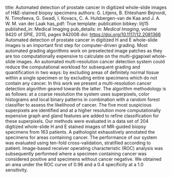 title: Automated detection of prostate cancer in digitized whole-slide images of H&E-stained biopsy specimens
authors: G. Litjens, B. Ehteshami Bejnordi, N. Timofeeva, G. Swadi, I. Kovacs, C. A. Hulsbergen-van de Kaa and J. A. W. M. van der Laak
has_pdf: True
template: publication
bibkey: litj15
published_in: Medical Imaging
pub_details: in: <i>Medical Imaging</i>, volume 9420 of SPIE, 2015, pages 94200B
doi: https://doi.org/10.1117/12.2081366
Automated detection of prostate cancer in digitized H and E whole-slide images is an important first step for computer-driven grading. Most automated grading algorithms work on preselected image patches as they are too computationally expensive to calculate on the multi-gigapixel whole-slide images. An automated multi-resolution cancer detection system could reduce the computational workload for subsequent grading and quantification in two ways: by excluding areas of definitely normal tissue within a single specimen or by excluding entire specimens which do not contain any cancer. In this work we present a multi-resolution cancer detection algorithm geared towards the latter. The algorithm methodology is as follows: at a coarse resolution the system uses superpixels, color histograms and local binary patterns in combination with a random forest classifier to assess the likelihood of cancer. The five most suspicious superpixels are identified and at a higher resolution more computationally expensive graph and gland features are added to refine classification for these superpixels. Our methods were evaluated in a data set of 204 digitized whole-slide H and E stained images of MR-guided biopsy specimens from 163 patients. A pathologist exhaustively annotated the specimens for areas containing cancer. The performance of our system was evaluated using ten-fold cross-validation, stratified according to patient. Image-based receiver operating characteristic (ROC) analysis was subsequently performed where a specimen containing cancer was considered positive and specimens without cancer negative. We obtained an area under the ROC curve of 0.96 and a 0.4 specificity at a 1.0 sensitivity.

